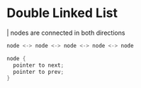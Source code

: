 # Double Linked List

| nodes are connected in both directions

```c
node <-> node <-> node <-> node <-> node

node {
  pointer to next;
  pointer to prev;
}
```
